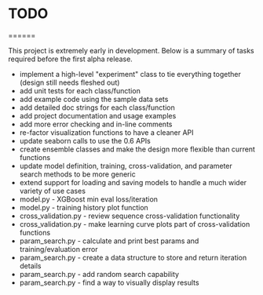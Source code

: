 # TODO
======

This project is extremely early in development.  Below is a summary of tasks required before the first alpha release.

- implement a high-level "experiment" class to tie everything together (design still needs fleshed out)
- add unit tests for each class/function
- add example code using the sample data sets
- add detailed doc strings for each class/function
- add project documentation and usage examples
- add more error checking and in-line comments
- re-factor visualization functions to have a cleaner API
- update seaborn calls to use the 0.6 APIs
- create ensemble classes and make the design more flexible than current functions
- update model definition, training, cross-validation, and parameter search methods to be more generic
- extend support for loading and saving models to handle a much wider variety of use cases
- model.py - XGBoost min eval loss/iteration
- model.py - training history plot function
- cross_validation.py - review sequence cross-validation functionality
- cross_validation.py - make learning curve plots part of cross-validation functions
- param_search.py - calculate and print best params and training/evaluation error
- param_search.py - create a data structure to store and return iteration details
- param_search.py - add random search capability
- param_search.py - find a way to visually display results